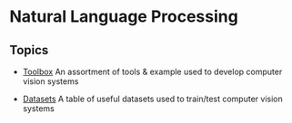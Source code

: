 # Natural Language Processing

## Topics

-   [Toolbox](http://scikit-learn.org/stable/) An assortment of tools & example used to develop computer vision systems

-   [Datasets](http://www.astropy.org/) A table of useful datasets used to train/test computer vision systems

